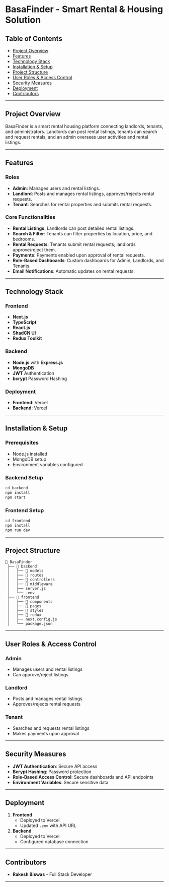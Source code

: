 # BasaFinder - Smart Rental & Housing Solution

## Table of Contents
- [Project Overview](#project-overview)
- [Features](#features)
- [Technology Stack](#technology-stack)
- [Installation & Setup](#installation--setup)
- [Project Structure](#project-structure)
- [User Roles & Access Control](#user-roles--access-control)
- [Security Measures](#security-measures)
- [Deployment](#deployment)
- [Contributors](#contributors)

---

## Project Overview
BasaFinder is a smart rental housing platform connecting landlords, tenants, and administrators. Landlords can post rental listings, tenants can search and request rentals, and an admin oversees user activities and rental listings.

---

## Features
### Roles
- **Admin**: Manages users and rental listings.
- **Landlord**: Posts and manages rental listings, approves/rejects rental requests.
- **Tenant**: Searches for rental properties and submits rental requests.

### Core Functionalities
- **Rental Listings**: Landlords can post detailed rental listings.
- **Search & Filter**: Tenants can filter properties by location, price, and bedrooms.
- **Rental Requests**: Tenants submit rental requests; landlords approve/reject them.
- **Payments**: Payments enabled upon approval of rental requests.
- **Role-Based Dashboards**: Custom dashboards for Admin, Landlords, and Tenants.
- **Email Notifications**: Automatic updates on rental requests.

---

## Technology Stack
### Frontend
- **Next.js**
- **TypeScript**
- **React.js**
- **ShadCN UI**
- **Redux Toolkit**

### Backend
- **Node.js** with **Express.js**
- **MongoDB**
- **JWT** Authentication
- **bcrypt** Password Hashing

### Deployment
- **Frontend**: Vercel
- **Backend**: Vercel

---

## Installation & Setup
### Prerequisites
- Node.js installed
- MongoDB setup
- Environment variables configured

### Backend Setup
```sh
cd backend
npm install
npm start
```

### Frontend Setup
```sh
cd frontend
npm install
npm run dev
```

---


## Project Structure
```
📂 BasaFinder
 ├── 📂 backend
 │   ├── 📂 models
 │   ├── 📂 routes
 │   ├── 📂 controllers
 │   ├── 📂 middleware
 │   ├── server.js
 │   └── .env
 ├── 📂 frontend
 │   ├── 📂 components
 │   ├── 📂 pages
 │   ├── 📂 styles
 │   ├── 📂 redux
 │   ├── next.config.js
 │   └── package.json
```

---

## User Roles & Access Control
### Admin
- Manages users and rental listings
- Can approve/reject listings

### Landlord
- Posts and manages rental listings
- Approves/rejects rental requests

### Tenant
- Searches and requests rental listings
- Makes payments upon approval

---

## Security Measures
- **JWT Authentication**: Secure API access
- **Bcrypt Hashing**: Password protection
- **Role-Based Access Control**: Secure dashboards and API endpoints
- **Environment Variables**: Secure sensitive data

---

## Deployment
1. **Frontend**
   - Deployed to Vercel
   - Updated `.env` with API URL
2. **Backend**
   - Deployed to Vercel
   - Configured database connection

---

## Contributors
- **Rakesh Biswas** - Full Stack Developer

---

